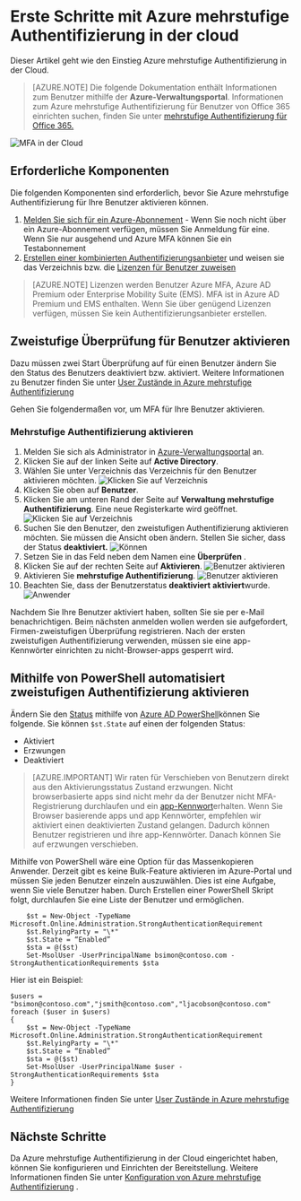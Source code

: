 <properties
    pageTitle="Get gestartet Azure MFA in die Cloud | Microsoft Azure"
    description="Dies ist die Seite Microsoft Azure mehrstufige Authentifizierung die Verwendung Einstieg in Azure MFA in der Cloud."
    services="multi-factor-authentication"
    documentationCenter=""
    authors="kgremban"
    manager="femila"
    editor="yossib"/>

<tags
    ms.service="multi-factor-authentication"
    ms.workload="identity"
    ms.tgt_pltfrm="na"
    ms.devlang="na"
    ms.topic="get-started-article"
    ms.date="10/17/2016"
    ms.author="kgremban"/>

# <a name="getting-started-with-azure-multi-factor-authentication-in-the-cloud"></a>Erste Schritte mit Azure mehrstufige Authentifizierung in der cloud
Dieser Artikel geht wie den Einstieg Azure mehrstufige Authentifizierung in der Cloud.

> [AZURE.NOTE]  Die folgende Dokumentation enthält Informationen zum Benutzer mithilfe der **Azure-Verwaltungsportal**. Informationen zum Azure mehrstufige Authentifizierung für Benutzer von Office 365 einrichten suchen, finden Sie unter [mehrstufige Authentifizierung für Office 365.](https://support.office.com/article/Set-up-multi-factor-authentication-for-Office-365-users-8f0454b2-f51a-4d9c-bcde-2c48e41621c6?ui=en-US&rs=en-US&ad=US)

![MFA in der Cloud](./media/multi-factor-authentication-get-started-cloud/mfa_in_cloud.png)

## <a name="prerequisites"></a>Erforderliche Komponenten
Die folgenden Komponenten sind erforderlich, bevor Sie Azure mehrstufige Authentifizierung für Ihre Benutzer aktivieren können.


1. [Melden Sie sich für ein Azure-Abonnement](https://azure.microsoft.com/pricing/free-trial/) - Wenn Sie noch nicht über ein Azure-Abonnement verfügen, müssen Sie Anmeldung für eine. Wenn Sie nur ausgehend und Azure MFA können Sie ein Testabonnement
2. [Erstellen einer kombinierten Authentifizierungsanbieter](multi-factor-authentication-get-started-auth-provider.md) und weisen sie das Verzeichnis bzw. die [Lizenzen für Benutzer zuweisen](multi-factor-authentication-get-started-assign-licenses.md)

> [AZURE.NOTE]  Lizenzen werden Benutzer Azure MFA, Azure AD Premium oder Enterprise Mobility Suite (EMS).  MFA ist in Azure AD Premium und EMS enthalten. Wenn Sie über genügend Lizenzen verfügen, müssen Sie kein Authentifizierungsanbieter erstellen.


## <a name="turn-on-two-step-verification-for-users"></a>Zweistufige Überprüfung für Benutzer aktivieren
Dazu müssen zwei Start Überprüfung auf für einen Benutzer ändern Sie den Status des Benutzers deaktiviert bzw. aktiviert.  Weitere Informationen zu Benutzer finden Sie unter [User Zustände in Azure mehrstufige Authentifizierung](multi-factor-authentication-get-started-user-states.md)

Gehen Sie folgendermaßen vor, um MFA für Ihre Benutzer aktivieren.

### <a name="to-turn-on-multi-factor-authentication"></a>Mehrstufige Authentifizierung aktivieren

1.  Melden Sie sich als Administrator in [Azure-Verwaltungsportal](https://manage.windowsazure.com) an.
2.  Klicken Sie auf der linken Seite auf **Active Directory**.
3.  Wählen Sie unter Verzeichnis das Verzeichnis für den Benutzer aktivieren möchten.
![Klicken Sie auf Verzeichnis](./media/multi-factor-authentication-get-started-cloud/directory1.png)
4.  Klicken Sie oben auf **Benutzer**.
5.  Klicken Sie am unteren Rand der Seite auf **Verwaltung mehrstufige Authentifizierung**. Eine neue Registerkarte wird geöffnet.
![Klicken Sie auf Verzeichnis](./media/multi-factor-authentication-get-started-cloud/manage1.png)
6.  Suchen Sie den Benutzer, den zweistufigen Authentifizierung aktivieren möchten. Sie müssen die Ansicht oben ändern. Stellen Sie sicher, dass der Status **deaktiviert.** 
 ![Können](./media/multi-factor-authentication-get-started-cloud/enable1.png)
7.  Setzen Sie in das Feld neben dem Namen eine **Überprüfen** .
7.  Klicken Sie auf der rechten Seite auf **Aktivieren**.
![Benutzer aktivieren](./media/multi-factor-authentication-get-started-cloud/user1.png)
8.  Aktivieren Sie **mehrstufige Authentifizierung**.
![Benutzer aktivieren](./media/multi-factor-authentication-get-started-cloud/enable2.png)
9.  Beachten Sie, dass der Benutzerstatus **deaktiviert** **aktiviert**wurde.
![Anwender](./media/multi-factor-authentication-get-started-cloud/user.png)

Nachdem Sie Ihre Benutzer aktiviert haben, sollten Sie sie per e-Mail benachrichtigen. Beim nächsten anmelden wollen werden sie aufgefordert, Firmen-zweistufigen Überprüfung registrieren. Nach der ersten zweistufigen Authentifizierung verwenden, müssen sie eine app-Kennwörter einrichten zu nicht-Browser-apps gesperrt wird.


## <a name="use-powershell-to-automate-turning-on-two-step-verification"></a>Mithilfe von PowerShell automatisiert zweistufigen Authentifizierung aktivieren

Ändern Sie den [Status](multi-factor-authentication-whats-next.md) mithilfe von [Azure AD PowerShell](../powershell-install-configure.md)können Sie folgende.  Sie können `$st.State` auf einen der folgenden Status:

- Aktiviert
- Erzwungen
- Deaktiviert  

> [AZURE.IMPORTANT]  Wir raten für Verschieben von Benutzern direkt aus den Aktivierungsstatus Zustand erzwungen. Nicht browserbasierte apps sind nicht mehr da der Benutzer nicht MFA-Registrierung durchlaufen und ein [app-Kennwort](multi-factor-authentication-whats-next.md#app-passwords)erhalten. Wenn Sie Browser basierende apps und app Kennwörter, empfehlen wir aktiviert einen deaktivierten Zustand gelangen. Dadurch können Benutzer registrieren und ihre app-Kennwörter. Danach können Sie auf erzwungen verschieben.

Mithilfe von PowerShell wäre eine Option für das Massenkopieren Anwender. Derzeit gibt es keine Bulk-Feature aktivieren im Azure-Portal und müssen Sie jeden Benutzer einzeln auszuwählen. Dies ist eine Aufgabe, wenn Sie viele Benutzer haben. Durch Erstellen einer PowerShell Skript folgt, durchlaufen Sie eine Liste der Benutzer und ermöglichen.

        $st = New-Object -TypeName Microsoft.Online.Administration.StrongAuthenticationRequirement
        $st.RelyingParty = "\*"
        $st.State = “Enabled”
        $sta = @($st)
        Set-MsolUser -UserPrincipalName bsimon@contoso.com -StrongAuthenticationRequirements $sta

Hier ist ein Beispiel:

    $users = "bsimon@contoso.com","jsmith@contoso.com","ljacobson@contoso.com"
    foreach ($user in $users)
    {
        $st = New-Object -TypeName Microsoft.Online.Administration.StrongAuthenticationRequirement
        $st.RelyingParty = "\*"
        $st.State = “Enabled”
        $sta = @($st)
        Set-MsolUser -UserPrincipalName $user -StrongAuthenticationRequirements $sta
    }


Weitere Informationen finden Sie unter [User Zustände in Azure mehrstufige Authentifizierung](multi-factor-authentication-get-started-user-states.md)

## <a name="next-steps"></a>Nächste Schritte
Da Azure mehrstufige Authentifizierung in der Cloud eingerichtet haben, können Sie konfigurieren und Einrichten der Bereitstellung. Weitere Informationen finden Sie unter [Konfiguration von Azure mehrstufige Authentifizierung](multi-factor-authentication-whats-next.md) .
